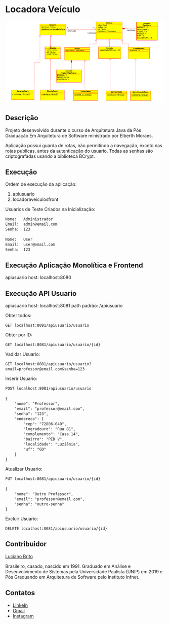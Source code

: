 # Locadora Veículo


![](./docs/LocadoraVeiculos.png)

## Descrição

Projeto desenvolvido durante o curso de Arquitetura Java da Pós Graduação Em Arquitetura de Software ministrado por Elberth Moraes.

Aplicação possui guarda de rotas, não permitindo a navegação, exceto nas rotas publicas, antes da autenticação do usuario. Todas as senhas são criptografadas usando a biblioteca BCrypt.


## Execução

Ordem de execução da aplicação:

1. apiusuario
2. locadoraveiculosfront


Usuarios de Teste Criados na Inicialização:

```
Nome:   Administrador
Email:  admin@email.com
Senha:  123
        
Nome:   User
Email:  user@email.com
Senha:  123
```

## Execução Aplicação Monolítica e Frontend

apiusuario host: localhost:8080


## Execução API Usuario

apiusuario host: localhost:8081
path padrão: /apiusuario

Obter todos:
```
GET localhost:8081/apiusuario/usuario 
```

Obter por ID:
```
GET localhost:8081/apiusuario/usuario/{id}
```

Vadidar Usuario:
```
GET localhost:8081/apiusuario/usuario?email=professor@email.com&senha=123 
```

Inserir Usuario:
```
POST localhost:8081/apiusuario/usuario

{
    "nome": "Professor",
    "email": "professor@email.com",
    "senha": "123",
    "endereco": {
        "cep": "72806-040",
        "logradouro": "Rua 81",
        "complemento": "Casa 14",
        "bairro": "PED V",
        "localidade": "Luziânia",
        "uf": "GO"
    }
}

```

Atualizar Usuario:
```
PUT localhost:8081/apiusuario/usuario/{id}

{
    "nome": "Outro Professor",
    "email": "professor@email.com",
    "senha": "outro-senha"
}

```

Excluir Usuario:
```
DELETE localhost:8081/apiusuario/usuario/{id}
```


## Contribuidor

[Luciano Brito](https://github.com/lucianobritodev)

Brasileiro, casado, nascido em 1991. Graduado em Análise e Desenvolvimento de Sistemas pela Universidade Paulista (UNIP) em 2019 e Pós Graduando em Arquitetura de Software pelo Instituto Infnet. 


## Contatos

- [LinkeIn](https://www.linkedin.com/in/luciano-brito-dev)
- [Gmail](mailto:lucianobrito.dev@gmail.com)
- [Instagram](https://www.instagram.com/lucianobrito.dev)